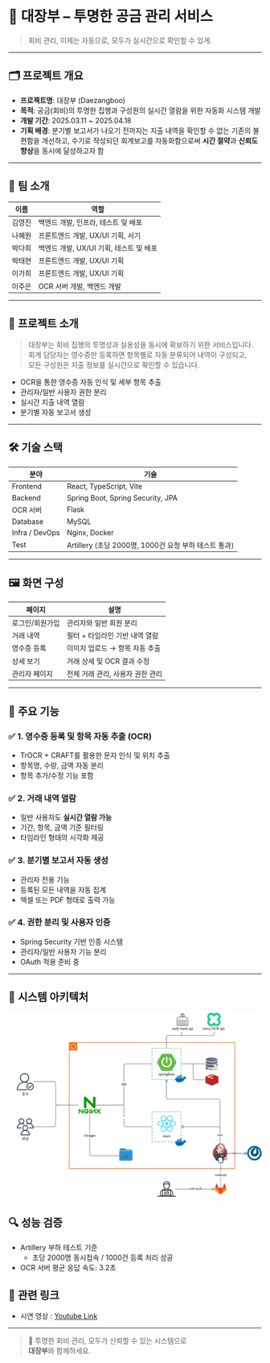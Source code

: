 # 📒 대장부 – 투명한 공금 관리 서비스

> 회비 관리, 이제는 자동으로, 모두가 실시간으로 확인할 수 있게.

---

## 🗂️ 프로젝트 개요

- **프로젝트명**: 대장부 (Daezangboo)
- **목적**: 공금(회비)의 투명한 집행과 구성원의 실시간 열람을 위한 자동화 시스템 개발
- **개발 기간**: 2025.03.11 ~ 2025.04.18
- **기획 배경**: 분기별 보고서가 나오기 전까지는 지출 내역을 확인할 수 없는 기존의 불편함을 개선하고, 수기로 작성되던 회계보고를 자동화함으로써 **시간 절약**과 **신뢰도 향상**을 동시에 달성하고자 함

---

## 👥 팀 소개

| 이름 | 역할 |
|------|------|
| 김영진 | 백엔드 개발, 인프라, 테스트 및 배포 |
| 나혜원 | 프론트엔드 개발, UX/UI 기획, 서기 |
| 박다희 | 백엔드 개발, UX/UI 기획, 테스트 및 배포 |
| 박태현 | 프론트엔드 개발, UX/UI 기획 |
| 이가희 | 프론트엔드 개발, UX/UI 기획 |
| 이주은 | OCR 서버 개발, 백엔드 개발 |

---

## 📌 프로젝트 소개

> 대장부는 회비 집행의 투명성과 실용성을 동시에 확보하기 위한 서비스입니다.  
> 회계 담당자는 영수증만 등록하면 항목별로 자동 분류되어 내역이 구성되고,  
> 모든 구성원은 지출 정보를 실시간으로 확인할 수 있습니다.

- OCR을 통한 영수증 자동 인식 및 세부 항목 추출
- 관리자/일반 사용자 권한 분리
- 실시간 지출 내역 열람
- 분기별 자동 보고서 생성

---

## 🛠️ 기술 스택

| 분야 | 기술 |
|------|------|
| Frontend | React, TypeScript, Vite |
| Backend | Spring Boot, Spring Security, JPA |
| OCR 서버 | Flask |
| Database | MySQL |
| Infra / DevOps | Nginx, Docker |
| Test | Artillery (초당 2000명, 1000건 요청 부하 테스트 통과) |

---

## 🖼️ 화면 구성

| 페이지 | 설명 |
|--------|------|
| 로그인/회원가입 | 관리자와 일반 회원 분리 |
| 거래 내역 | 필터 + 타임라인 기반 내역 열람 |
| 영수증 등록 | 이미지 업로드 → 항목 자동 추출 |
| 상세 보기 | 거래 상세 및 OCR 결과 수정 |
| 관리자 페이지 | 전체 거래 관리, 사용자 권한 관리 |

---

## 🎯 주요 기능

### ✅ 1. 영수증 등록 및 항목 자동 추출 (OCR)
- TrOCR + CRAFT를 활용한 문자 인식 및 위치 추출
- 항목명, 수량, 금액 자동 분리
- 항목 추가/수정 기능 포함

### ✅ 2. 거래 내역 열람
- 일반 사용자도 **실시간 열람 가능**
- 기간, 항목, 금액 기준 필터링
- 타임라인 형태의 시각화 제공

### ✅ 3. 분기별 보고서 자동 생성
- 관리자 전용 기능
- 등록된 모든 내역을 자동 집계
- 엑셀 또는 PDF 형태로 출력 가능

### ✅ 4. 권한 분리 및 사용자 인증
- Spring Security 기반 인증 시스템
- 관리자/일반 사용자 기능 분리
- OAuth 적용 준비 중

---

## 🧩 시스템 아키텍처
![시스템 아키텍처](./architecture.png)

## 🔍 성능 검증

- Artillery 부하 테스트 기준
  - 초당 2000명 동시접속 / 1000건 등록 처리 성공
- OCR 서버 평균 응답 속도: 3.2초

## 📎 관련 링크
- 시연 영상 : [Youtube Link](https://youtube.com)
  
---

> 🔐 투명한 회비 관리, 모두가 신뢰할 수 있는 시스템으로  
> **대장부**와 함께하세요.
